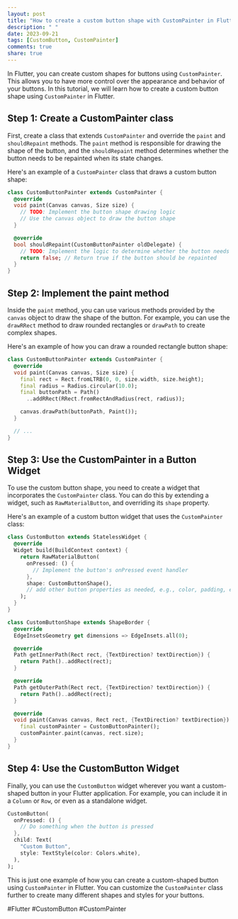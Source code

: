 ```yaml
---
layout: post
title: "How to create a custom button shape with CustomPainter in Flutter"
description: " "
date: 2023-09-21
tags: [CustomButton, CustomPainter]
comments: true
share: true
---
```


In Flutter, you can create custom shapes for buttons using `CustomPainter`. This allows you to have more control over the appearance and behavior of your buttons. In this tutorial, we will learn how to create a custom button shape using `CustomPainter` in Flutter.

## Step 1: Create a CustomPainter class
First, create a class that extends `CustomPainter` and override the `paint` and `shouldRepaint` methods. The `paint` method is responsible for drawing the shape of the button, and the `shouldRepaint` method determines whether the button needs to be repainted when its state changes.

Here's an example of a `CustomPainter` class that draws a custom button shape:

```dart
class CustomButtonPainter extends CustomPainter {
  @override
  void paint(Canvas canvas, Size size) {
    // TODO: Implement the button shape drawing logic
    // Use the canvas object to draw the button shape
  }

  @override
  bool shouldRepaint(CustomButtonPainter oldDelegate) {
    // TODO: Implement the logic to determine whether the button needs to be repainted
    return false; // Return true if the button should be repainted
  }
}
```

## Step 2: Implement the paint method
Inside the `paint` method, you can use various methods provided by the `canvas` object to draw the shape of the button. For example, you can use the `drawRRect` method to draw rounded rectangles or `drawPath` to create complex shapes.

Here's an example of how you can draw a rounded rectangle button shape:

```dart
class CustomButtonPainter extends CustomPainter {
  @override
  void paint(Canvas canvas, Size size) {
    final rect = Rect.fromLTRB(0, 0, size.width, size.height);
    final radius = Radius.circular(10.0);
    final buttonPath = Path()
      ..addRRect(RRect.fromRectAndRadius(rect, radius));

    canvas.drawPath(buttonPath, Paint());
  }

  // ...
}
```

## Step 3: Use the CustomPainter in a Button Widget
To use the custom button shape, you need to create a widget that incorporates the `CustomPainter` class. You can do this by extending a widget, such as `RawMaterialButton`, and overriding its `shape` property.

Here's an example of a custom button widget that uses the `CustomPainter` class:

```dart
class CustomButton extends StatelessWidget {
  @override
  Widget build(BuildContext context) {
    return RawMaterialButton(
      onPressed: () {
        // Implement the button's onPressed event handler
      },
      shape: CustomButtonShape(),
      // add other button properties as needed, e.g., color, padding, etc.
    );
  }
}

class CustomButtonShape extends ShapeBorder {
  @override
  EdgeInsetsGeometry get dimensions => EdgeInsets.all(0);

  @override
  Path getInnerPath(Rect rect, {TextDirection? textDirection}) {
    return Path()..addRect(rect);
  }

  @override
  Path getOuterPath(Rect rect, {TextDirection? textDirection}) {
    return Path()..addRect(rect);
  }

  @override
  void paint(Canvas canvas, Rect rect, {TextDirection? textDirection}) {
    final customPainter = CustomButtonPainter();
    customPainter.paint(canvas, rect.size);
  }
}
```

## Step 4: Use the CustomButton Widget
Finally, you can use the `CustomButton` widget wherever you want a custom-shaped button in your Flutter application. For example, you can include it in a `Column` or `Row`, or even as a standalone widget.

```dart
CustomButton(
  onPressed: () {
    // Do something when the button is pressed
  },
  child: Text(
    "Custom Button",
    style: TextStyle(color: Colors.white),
  ),
);
```

This is just one example of how you can create a custom-shaped button using `CustomPainter` in Flutter. You can customize the `CustomPainter` class further to create many different shapes and styles for your buttons.

#Flutter #CustomButton #CustomPainter